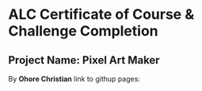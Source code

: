 # ALC Certificate of Course & Challenge Completion
## Project Name: Pixel Art Maker
By **Ohore Christian**
link to githup pages:  
